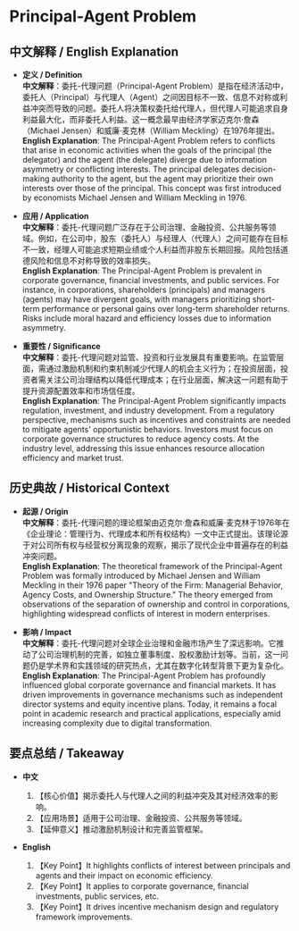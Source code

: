 # Principal-Agent Problem

## 中文解释 / English Explanation

* **定义 / Definition**  
  **中文解释**：委托-代理问题（Principal-Agent Problem）是指在经济活动中，委托人（Principal）与代理人（Agent）之间因目标不一致、信息不对称或利益冲突而导致的问题。委托人将决策权委托给代理人，但代理人可能追求自身利益最大化，而非委托人利益。这一概念最早由经济学家迈克尔·詹森（Michael Jensen）和威廉·麦克林（William Meckling）在1976年提出。  
  **English Explanation**: The Principal-Agent Problem refers to conflicts that arise in economic activities when the goals of the principal (the delegator) and the agent (the delegate) diverge due to information asymmetry or conflicting interests. The principal delegates decision-making authority to the agent, but the agent may prioritize their own interests over those of the principal. This concept was first introduced by economists Michael Jensen and William Meckling in 1976.

* **应用 / Application**  
  **中文解释**：委托-代理问题广泛存在于公司治理、金融投资、公共服务等领域。例如，在公司中，股东（委托人）与经理人（代理人）之间可能存在目标不一致，经理人可能追求短期业绩或个人利益而非股东长期回报。风险包括道德风险和信息不对称导致的效率损失。  
  **English Explanation**: The Principal-Agent Problem is prevalent in corporate governance, financial investments, and public services. For instance, in corporations, shareholders (principals) and managers (agents) may have divergent goals, with managers prioritizing short-term performance or personal gains over long-term shareholder returns. Risks include moral hazard and efficiency losses due to information asymmetry.

* **重要性 / Significance**  
  **中文解释**：委托-代理问题对监管、投资和行业发展具有重要影响。在监管层面，需通过激励机制和约束机制减少代理人的机会主义行为；在投资层面，投资者需关注公司治理结构以降低代理成本；在行业层面，解决这一问题有助于提升资源配置效率和市场信任度。  
  **English Explanation**: The Principal-Agent Problem significantly impacts regulation, investment, and industry development. From a regulatory perspective, mechanisms such as incentives and constraints are needed to mitigate agents' opportunistic behaviors. Investors must focus on corporate governance structures to reduce agency costs. At the industry level, addressing this issue enhances resource allocation efficiency and market trust.

## 历史典故 / Historical Context

* **起源 / Origin**  
  **中文解释**：委托-代理问题的理论框架由迈克尔·詹森和威廉·麦克林于1976年在《企业理论：管理行为、代理成本和所有权结构》一文中正式提出。该理论源于对公司所有权与经营权分离现象的观察，揭示了现代企业中普遍存在的利益冲突问题。  
  **English Explanation**: The theoretical framework of the Principal-Agent Problem was formally introduced by Michael Jensen and William Meckling in their 1976 paper "Theory of the Firm: Managerial Behavior, Agency Costs, and Ownership Structure." The theory emerged from observations of the separation of ownership and control in corporations, highlighting widespread conflicts of interest in modern enterprises.

* **影响 / Impact**  
  **中文解释**：委托-代理问题对全球企业治理和金融市场产生了深远影响。它推动了公司治理机制的完善，如独立董事制度、股权激励计划等。当前，这一问题仍是学术界和实践领域的研究热点，尤其在数字化转型背景下更为复杂化。  
  **English Explanation**: The Principal-Agent Problem has profoundly influenced global corporate governance and financial markets. It has driven improvements in governance mechanisms such as independent director systems and equity incentive plans. Today, it remains a focal point in academic research and practical applications, especially amid increasing complexity due to digital transformation.

## 要点总结 / Takeaway

* **中文**  
  1. 【核心价值】揭示委托人与代理人之间的利益冲突及其对经济效率的影响。
  2. 【应用场景】适用于公司治理、金融投资、公共服务等领域。
  3. 【延伸意义】推动激励机制设计和完善监管框架。

* **English**  
  1. 【Key Point】It highlights conflicts of interest between principals and agents and their impact on economic efficiency.
  2. 【Key Point】It applies to corporate governance, financial investments, public services, etc.
  3. 【Key Point】It drives incentive mechanism design and regulatory framework improvements.